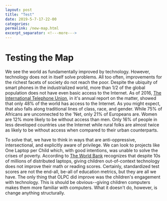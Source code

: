 ```yaml
---
layout: post
title: "Test"
date: 2019-5-7-17-22-00
categories:
permalink: /new-map.html
excerpt_separator: <!---more--->
---
```

# Testing the Map

We see the world as fundamentally improved by technology. However, technology does not in itself solve problems. All too often, improvements for the richest facets of society do not reach the poor. Despite the ubiquity of smart phones in the industrialized world, more than 1/2 of the global population does not have even basic access to the Internet. As of 2016, [The International Telephone Union](http://www.itu.int/en/ITU-D/Statistics/Documents/facts/ICTFactsFigures2016.pdf), in it's annual report on the matter, showed that only 48% of the world has access to the Internet. As you might expect, that also falls along traditional lines of class, race, and gender. While 75% of Africans are unconnected to the 'Net, only 21% of Europeans are. Women are 12% more likely to be without access than men. Only 16% of people in less developed countries use the Internet while rural folks are almost twice as likely to be without access when compared to their urban counterparts.

<!---more--->

To solve that, we have to think in ways that are anti-oppressive, intersectional, and explicitly aware of privilege. We can look to projects like One Laptop per Child which, with good intentions, was unable to solve the crises of poverty. According to [The World Bank](https://blogs.worldbank.org/impactevaluations/one-laptop-per-child-is-not-improving-reading-or-math-but-are-we-learning-enough-from-these-evaluati) recognizes that despite 10s of millions of distributed laptops, giving children out-of-context technology does not improve their math or reading scores. Certainly, standardized test scores are not the end-all, be-all of education metrics, but they are all we have. The only thing that OLPC did improve was the children's engagement with technology. This is should be obvious--giving children computers makes them more familiar with computers. What it doesn't do, however, is change anything structurally.
<div id="myDiv1"></div>
<div id="myDiv2"></div>
<div id="myDiv3"></div>
<div id="myDiv4"></div>
<style>



</style>
<script src="http://d3js.org/d3.v3.min.js"></script>
<script>
        Plotly.d3.csv('InternetIndicators.csv', function(err, rows){
              function unpack(rows, key) {
                  return rows.map(function(row) { return row[key]; });
              }

            var data1= [{
                type: 'choropleth',
                locationmode: 'country names',
                locations: unpack(rows, 'country'),
                z: unpack(rows, 'Broadband'),
                text: unpack(rows, 'country'),
                //autocolorscale: true
                colorscale: 'Portland'
                
            }];

            var layout1 = {
              title: 'Broadband Subscribers per 100 People',
              font: {
                  family: 'Courier New, monospace',
                  size: 18,
                  color: '#7f7f7f'
                },
                autosize: false,
                height: 540,
                width: 990,
              geo: {
                  projection: {
                      type: 'robinson'
                  },
              }
            };
              var data2= [{
                type: 'choropleth',
                locationmode: 'country names',
                locations: unpack(rows, 'country'),
                z: unpack(rows, 'Cells'),
                text: unpack(rows, 'country'),
                //autocolorscale: true
                colorscale: 'Portland'
            }];

            var layout2 = {
              title: 'Cell Phone Subscriptions per 100 People',
              font: {
                  family: 'Courier New, monospace',
                  size: 18,
                  color: '#7f7f7f'
                },
                autosize: false,
                height: 540,
                width: 990,
              geo: {
                  projection: {
                      type: 'robinson'
                  },
              
              }
            };
            var data3= [{
                type: 'choropleth',
                locationmode: 'country names',
                locations: unpack(rows, 'country'),
                z: unpack(rows, 'Servers'),
                text: unpack(rows, 'country'),
                //autocolorscale: true
                colorscale: 'Portland'
            }];

            var layout3 = {
              title: 'Internet Connected Servers per 10 Thousand People',
              font: {
                  family: 'Courier New, monospace',
                  size: 18,
                  color: '#7f7f7f'
                },
                autosize: false,
                height: 540,
                width: 990,
                geo: {
                  projection: {
                      type: 'robinson'
                  }
              }
            };
              var data4= [{
                type: 'choropleth',
                locationmode: 'country names',
                locations: unpack(rows, 'country'),
                z: unpack(rows, 'Exports'),
                text: unpack(rows, 'country'),
                colorscale: 'Portland'
            }];

            var layout4 = {
              title: 'High Tech Exports in 2017 USD',

              font: {
                  family: 'Courier New, monospace',
                  size: 18,
                  color: '#7f7f7f'
                },
                autosize: false,
                height: 540,
                width: 990,
                geo: {
                  projection: {
                      type: 'robinson'
                  }
              }
            };

            Plotly.plot(myDiv1, data1, layout1, {showLink: false});
            Plotly.plot(myDiv2, data2, layout2, {showLink: false});
            Plotly.plot(myDiv3, data3, layout3, {showLink: false});
            Plotly.plot(myDiv4, data4, layout4, {showLink: false});
        });
        </script>
